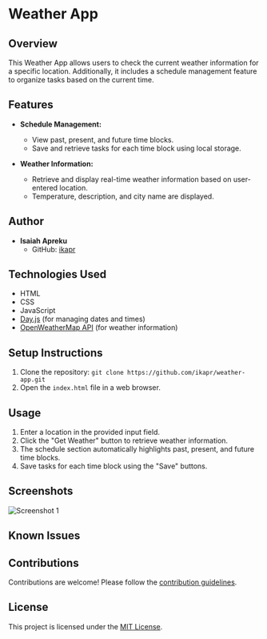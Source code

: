 # Weather App

## Overview
This Weather App allows users to check the current weather information for a specific location. Additionally, it includes a schedule management feature to organize tasks based on the current time.

## Features
- **Schedule Management:**
  - View past, present, and future time blocks.
  - Save and retrieve tasks for each time block using local storage.

- **Weather Information:**
  - Retrieve and display real-time weather information based on user-entered location.
  - Temperature, description, and city name are displayed.

## Author
- **Isaiah Apreku**
  - GitHub: [ikapr](https://github.com/ikapr)

## Technologies Used
- HTML
- CSS
- JavaScript
- [Day.js](https://day.js.org) (for managing dates and times)
- [OpenWeatherMap API](https://openweathermap.org/api) (for weather information)

## Setup Instructions
1. Clone the repository: `git clone https://github.com/ikapr/weather-app.git`
2. Open the `index.html` file in a web browser.

## Usage
1. Enter a location in the provided input field.
2. Click the "Get Weather" button to retrieve weather information.
3. The schedule section automatically highlights past, present, and future time blocks.
4. Save tasks for each time block using the "Save" buttons.

## Screenshots
![Screenshot 1](screenshots/screenshot1.png)
<!-- Add more screenshots if necessary -->

## Known Issues

## Contributions
Contributions are welcome! Please follow the [contribution guidelines](CONTRIBUTING.md).

## License
This project is licensed under the [MIT License](LICENSE).
